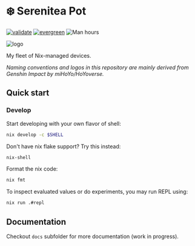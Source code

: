 # ❄️ Serenitea Pot

[![validate](https://github.com/codgician/serenitea-pot/actions/workflows/validate.yml/badge.svg)](https://github.com/codgician/serenitea-pot/actions/workflows/validate.yml)
[![evergreen](https://github.com/codgician/serenitea-pot/actions/workflows/evergreen.yml/badge.svg)](https://github.com/codgician/serenitea-pot/actions/workflows/evergreen.yml)
![Man hours](https://manhours.aiursoft.cn/r/github.com/codgician/serenitea-pot.svg)

![logo](https://github.com/codgician/serenitea-pot/assets/15964984/17d0e39c-9bee-4dd1-9aed-bb8d21f23daf)

My fleet of Nix-managed devices.

*Naming conventions and logos in this repository are mainly derived from Genshin Impact by miHoYo/HoYoverse.*

## Quick start

### Develop

Start developing with your own flavor of shell:

```bash
nix develop -c $SHELL
```

Don't have nix flake support? Try this instead:

```bash
nix-shell
```

Format the nix code:

```bash
nix fmt
```

To inspect evaluated values or do experiments, you may run REPL using:

```bash
nix run .#repl
```

## Documentation

Checkout `docs` subfolder for more documentation (work in progress).
